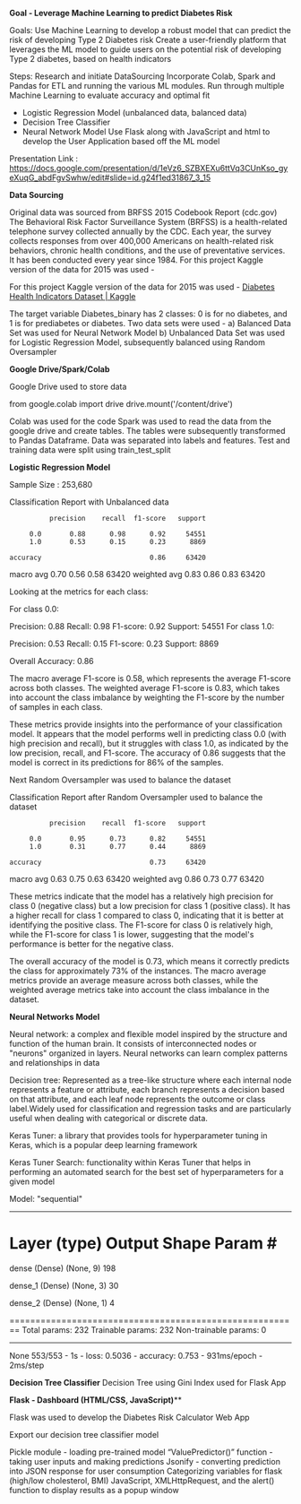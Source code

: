 

**Goal -  Leverage Machine Learning to predict Diabetes Risk**

Goals:
Use Machine Learning to develop a robust model that can predict the risk of developing Type 2 Diabetes risk
Create a user-friendly platform that leverages the ML model to guide users on the potential risk of developing Type 2 diabetes, based on health indicators

Steps:
Research and initiate DataSourcing
Incorporate Colab, Spark and Pandas for ETL and running the various ML modules.
Run through multiple Machine Learning to evaluate accuracy and optimal fit
- Logistic Regression Model (unbalanced data, balanced data)
- Decision Tree Classifier
- Neural Network Model
Use Flask along with JavaScript and html to develop the User Application based off the ML model

Presentation Link : https://docs.google.com/presentation/d/1eVz6_SZBXEXu6ttVq3CUnKso_gyeXuqG_abdFgvSwhw/edit#slide=id.g24f1ed31867_3_15

**Data Sourcing**

Original data was sourced from BRFSS 2015 Codebook Report (cdc.gov)
The Behavioral Risk Factor Surveillance System (BRFSS) is a health-related telephone survey collected annually by the CDC. Each year, the survey collects responses from over 400,000 Americans on health-related risk behaviors, chronic health conditions, and the use of preventative services. It has been conducted every year since 1984. 
For this project Kaggle version of the data for 2015 was used - 


For this project Kaggle version of the data for 2015 was used - 
[Diabetes Health Indicators Dataset | Kaggle](https://www.kaggle.com/datasets/alexteboul/diabetes-health-indicators-dataset?select=diabetes_binary_health_indicators_BRFSS2015.csv)

The target variable Diabetes_binary has 2 classes: 0 is for no diabetes, and 1 is for prediabetes or diabetes.
Two data sets were used -
a) Balanced Data Set was used for Neural Network Model
b) Unbalanced Data Set was used for Logistic Regression Model, subsequently balanced using Random Oversampler


**Google Drive/Spark/Colab**

Google Drive used to store data

from google.colab import drive
drive.mount('/content/drive')

Colab was used for the code
Spark was used to read the data from the google drive and create tables.
The tables were subsequently transformed to Pandas Dataframe.
Data was separated into labels and features.
Test and training data were split using train_test_split


**Logistic Regression Model**

Sample Size : 253,680

Classification Report with Unbalanced data 

              precision    recall  f1-score   support

         0.0       0.88      0.98      0.92     54551
         1.0       0.53      0.15      0.23      8869

    accuracy                           0.86     63420
   macro avg       0.70      0.56      0.58     63420
weighted avg       0.83      0.86      0.83     63420

Looking at the metrics for each class:

For class 0.0:

Precision: 0.88 Recall: 0.98 F1-score: 0.92 Support: 54551 For class 1.0:

Precision: 0.53 Recall: 0.15 F1-score: 0.23 Support: 8869

Overall Accuracy: 0.86

The macro average F1-score is 0.58, which represents the average F1-score across both classes. The weighted average F1-score is 0.83, which takes into account the class imbalance by weighting the F1-score by the number of samples in each class.

These metrics provide insights into the performance of your classification model. It appears that the model performs well in predicting class 0.0 (with high precision and recall), but it struggles with class 1.0, as indicated by the low precision, recall, and F1-score. The accuracy of 0.86 suggests that the model is correct in its predictions for 86% of the samples.

Next Random Oversampler was used to balance the dataset 

Classification Report after Random Oversampler used to balance the dataset

              precision    recall  f1-score   support

         0.0       0.95      0.73      0.82     54551
         1.0       0.31      0.77      0.44      8869

    accuracy                           0.73     63420
   macro avg       0.63      0.75      0.63     63420
weighted avg       0.86      0.73      0.77     63420


These metrics indicate that the model has a relatively high precision for class 0 (negative class) but a low precision for class 1 (positive class). It has a higher recall for class 1 compared to class 0, indicating that it is better at identifying the positive class. The F1-score for class 0 is relatively high, while the F1-score for class 1 is lower, suggesting that the model's performance is better for the negative class.

The overall accuracy of the model is 0.73, which means it correctly predicts the class for approximately 73% of the instances. The macro average metrics provide an average measure across both classes, while the weighted average metrics take into account the class imbalance in the dataset.

  
**Neural Networks Model**

Neural network: a complex and flexible model inspired by the structure and function of the human brain. It consists of interconnected nodes or "neurons" organized in layers. Neural networks can learn complex patterns and relationships in data

Decision tree: Represented as a tree-like structure where each internal node represents a feature or attribute, each branch represents a decision based on that attribute, and each leaf node represents the outcome or class label.Widely used for classification and regression tasks and are particularly useful when dealing with categorical or discrete data.

Keras Tuner: a library that provides tools for hyperparameter tuning in Keras, which is a popular deep learning framework

Keras Tuner Search: functionality within Keras Tuner that helps in performing an automated search for the best set of hyperparameters for a given model

Model: "sequential"
_________________________________________________________________
 Layer (type)                Output Shape              Param #   
========================================================
 dense (Dense)               (None, 9)                 198       
                                                                 
 dense_1 (Dense)             (None, 3)                 30        
                                                                 
 dense_2 (Dense)             (None, 1)                 4         
                                                                 
========================================================
Total params: 232
Trainable params: 232
Non-trainable params: 0
_________________________________________________________________
None
553/553 - 1s - loss: 0.5036 - accuracy: 0.753 - 931ms/epoch - 2ms/step


**Decision Tree Classifier**
Decision Tree using Gini Index used for Flask App



**Flask - Dashboard (HTML/CSS, JavaScript)****

Flask was used to develop the Diabetes Risk Calculator Web App

Export our decision tree classifier model

Pickle module - loading pre-trained model
“ValuePredictor()” function - taking user inputs and making predictions
Jsonify - converting prediction into JSON response for user consumption
Categorizing variables for flask (high/low cholesterol, BMI)
JavaScript, XMLHttpRequest, and the alert() function to display results as a popup window 
